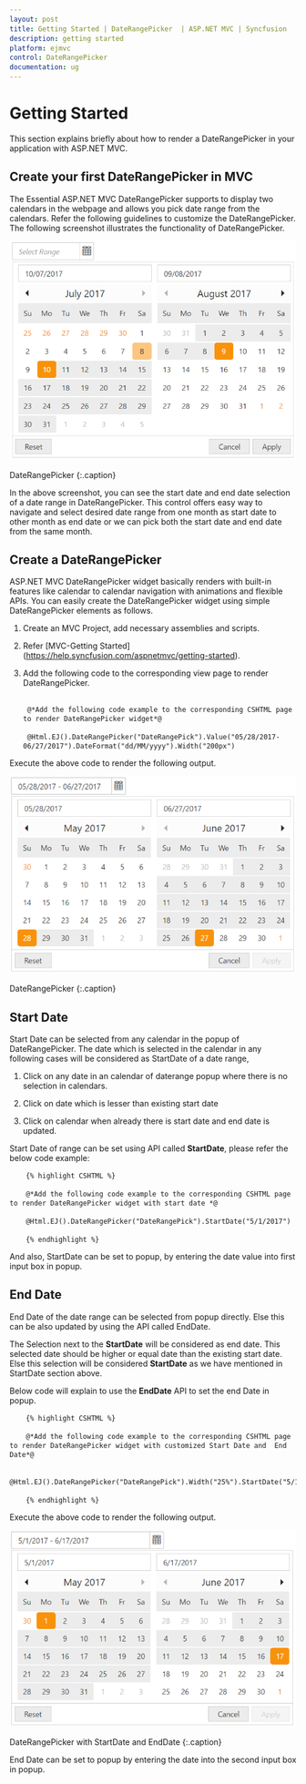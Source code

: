 ```yaml
---
layout: post
title: Getting Started | DateRangePicker  | ASP.NET MVC | Syncfusion
description: getting started
platform: ejmvc
control: DateRangePicker
documentation: ug
---
```


# Getting Started

This section explains briefly about how to render a DateRangePicker in your application with ASP.NET MVC.

## Create your first DateRangePicker in MVC 

The Essential ASP.NET MVC DateRangePicker supports to display two calendars in the webpage and allows you pick date range from the calendars. Refer the following guidelines to customize the DateRangePicker. The following screenshot illustrates the functionality of DateRangePicker.


![](Getting-Started_images/getting-started.png)
    
DateRangePicker
{:.caption}

In the above screenshot, you can see the start date and end date selection of a date range in DateRangePicker. This control offers easy way to navigate and select desired date range from one month as start date to other month as end date or we can pick both the start date and end date from the same month.

## Create a DateRangePicker 

ASP.NET MVC DateRangePicker widget basically renders with built-in features like calendar to calendar navigation with animations and flexible APIs. You can easily create the DateRangePicker widget using simple DateRangePicker elements as follows.

1. Create an MVC Project, add necessary assemblies and scripts.

2. Refer [MVC-Getting Started] (https://help.syncfusion.com/aspnetmvc/getting-started).

3. Add the following code to the corresponding view page to render DateRangePicker.


   ~~~ cshtml
       
	@*Add the following code example to the corresponding CSHTML page to render DateRangePicker widget*@

	@Html.EJ().DateRangePicker("DateRangePick").Value("05/28/2017-06/27/2017").DateFormat("dd/MM/yyyy").Width("200px")

   ~~~
   

Execute the above code to render the following output.

![](Getting-Started_images/getting-started1.png)

DateRangePicker
{:.caption}


## Start Date

Start Date can be selected from any calendar in the popup of DateRangePicker. The date which is selected in the calendar in any following cases will be considered as StartDate of a date range,

1. Click on any date in an calendar of daterange popup where there is no selection in calendars.

2. Click on date which is lesser than existing start date

3. Click on calendar when already there is start date and end date is updated.

Start Date of range can be set using API called **StartDate**, please refer the below code example:


        {% highlight CSHTML %}
            
        @*Add the following code example to the corresponding CSHTML page to render DateRangePicker widget with start date *@

        @Html.EJ().DateRangePicker("DateRangePick").StartDate("5/1/2017")

        {% endhighlight %}
   
And also, StartDate can be set to popup, by entering the date value into first input box in popup.


## End Date

End Date of the date range can be selected from popup directly. Else this can be also updated by using the API called EndDate.

The Selection next to the **StartDate** will be considered as end date. This selected date should be higher or equal date than the existing start date.  Else this selection will be considered **StartDate** as we have mentioned in StartDate section above.

Below code will explain to use the **EndDate** API to set the end Date in popup.

        {% highlight CSHTML %}
            
        @*Add the following code example to the corresponding CSHTML page to render DateRangePicker widget with customized Start Date and  End Date*@

        @Html.EJ().DateRangePicker("DateRangePick").Width("25%").StartDate("5/1/2017").EndDate("6/17/2017")

        {% endhighlight %}

Execute the above code to render the following output.

![](Getting-Started_images/getting-started2.png)

DateRangePicker with StartDate and EndDate 
{:.caption}

End Date can be set to popup by entering the date into the second input box in popup.




